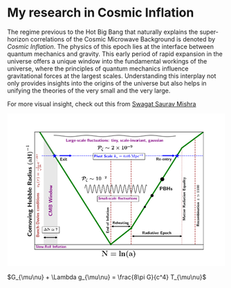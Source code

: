 # My research in Cosmic Inflation

The regime previous to the Hot Big Bang that naturally explains the super-horizon correlations of the Cosmic Microwave Background is denoted by *Cosmic Inflation*.  The physics of this epoch lies at the interface between quantum mechanics and gravity. This early period of rapid expansion in the universe offers a unique window into the fundamental workings of the universe, where the principles of quantum mechanics influence gravitational forces at the largest scales. Understanding this interplay not only provides insights into the origins of the universe but also helps in unifying the theories of the very small and the very large.

For more visual insight, check out this from [Swagat Saurav Mishra](https://swagatam18.wordpress.com/physics-through-figures-and-graphs/) 

<span class="__dimensions_badge_embed__" data-doi="10.1103/PhysRevD.110.104032"></span><script async src="https://badge.dimensions.ai/badge.js" charset="utf-8"></script>


![inflation!](/research/inflation/inf_hub_comov.png) 

$G_{\mu\nu} + \Lambda g_{\mu\nu} = \frac{8\pi G}{c^4} T_{\mu\nu}$

